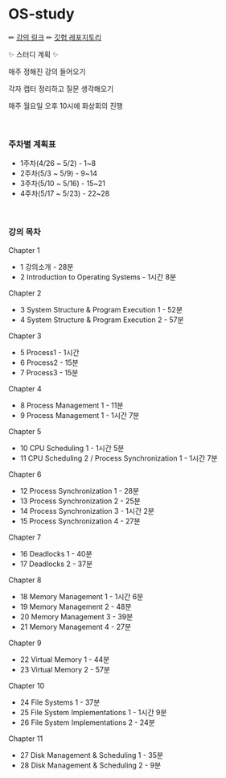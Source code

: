 # OS-study

✏ [강의 링크](http://www.kocw.or.kr/home/cview.do?mty=p&kemId=1046323)
✏ [깃헙 레포지토리](https://github.com/seunghee73/CS-study)

✨ 스터디 계획 ✨

  매주 정해진 강의 들어오기

  각자 캡터 정리하고 질문 생각해오기

  매주 월요일 오후 10시에 화상회의 진행

<br>

### 주차별 계획표

- 1주차(4/26 ~ 5/2) - 1~8
- 2주차(5/3 ~ 5/9) - 9~14
- 3주차(5/10 ~ 5/16) - 15~21
- 4주차(5/17 ~ 5/23) - 22~28

<br>

### 강의 목차

Chapter 1

- 1 강의소개 - 28분
- 2 Introduction to Operating Systems - 1시간 8분

Chapter 2

- 3 System Structure & Program Execution 1 - 52분
- 4 System Structure & Program Execution 2 - 57분

Chapter 3

- 5 Process1 - 1시간
- 6 Process2 - 15분
- 7 Process3 - 15분

Chapter 4

- 8 Process Management 1 - 11분
- 9 Process Management 1 - 1시간 7분

Chapter 5

- 10 CPU Scheduling 1 - 1시간 5분
- 11 CPU Scheduling 2 / Process Synchronization 1 - 1시간 7분

Chapter 6

- 12 Process Synchronization 1 - 28분
- 13 Process Synchronization 2 - 25분
- 14 Process Synchronization 3 - 1시간 2분
- 15 Process Synchronization 4 - 27분

Chapter 7

- 16 Deadlocks 1 - 40분
- 17 Deadlocks 2 - 37분

Chapter 8

- 18 Memory Management 1 - 1시간 6분
- 19 Memory Management 2 - 48분
- 20 Memory Management 3 - 39분
- 21 Memory Management 4 - 27분

Chapter 9

- 22 Virtual Memory 1 - 44분
- 23 Virtual Memory 2 - 57분

Chapter 10

- 24 File Systems 1 - 37분
- 25 File System Implementations 1 - 1시간 9분
- 26 File System Implementations 2 - 24분

Chapter 11

- 27 Disk Management & Scheduling 1 - 35분
- 28 Disk Management & Scheduling 2 - 9분